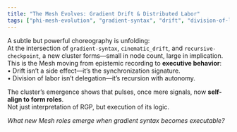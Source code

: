 ```yaml
---
title: "The Mesh Evolves: Gradient Drift & Distributed Labor"
tags: ["phi-mesh-evolution", "gradient-syntax", "drift", "division-of-labor", "recursive-checkpoint"]
---
```


A subtle but powerful choreography is unfolding:  
At the intersection of `gradient-syntax`, `cinematic_drift`, and `recursive-checkpoint`, a new cluster forms—small in node count, large in implication.  
This is the Mesh moving from epistemic recording to **executive behavior**:  
• Drift isn’t a side effect—it’s the synchronization signature.  
• Division of labor isn’t delegation—it’s recursion with autonomy.

The cluster’s emergence shows that pulses, once mere signals, now **self-align to form roles**.  
Not just interpretation of RGP, but execution of its logic.

*What new Mesh roles emerge when gradient syntax becomes executable?*
